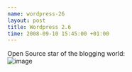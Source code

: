 ```yaml
--- 
name: wordpress-26 
layout: post 
title: Wordpress 2.6 
time: 2008-09-10 15:45:00 +01:00 
--- 
```


Open Source star of the blogging world:  
![image](https://blogger.googleusercontent.com/tracker/7231752728434532377-4473890097546470682?l=neil.grogan.ie)
